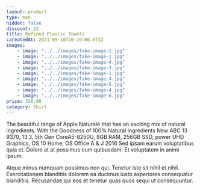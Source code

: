 ```yaml
---
layout: product
type: men
hidden: false
discount: 22
title: Refined Plastic Towels
careatedAt: 2021-05-10T20:19:06.672Z
images:
    - image: "../../images/fake-image-1.jpg"
    - image: "../../images/fake-image-1.jpg"
    - image: "../../images/fake-image-4.jpg"
    - image: "../../images/fake-image-3.jpg"
    - image: "../../images/fake-image-1.jpg"
    - image: "../../images/fake-image-4.jpg"
    - image: "../../images/fake-image-5.jpg"
    - image: "../../images/fake-image-4.jpg"
    - image: "../../images/fake-image-6.jpg"
price: 336.00
category: Shirt
---
```

The beautiful range of Apple Naturalé that has an exciting mix of natural ingredients. With the Goodness of 100% Natural Ingredients
New ABC 13 9370, 13.3, 5th Gen CoreA5-8250U, 8GB RAM, 256GB SSD, power UHD Graphics, OS 10 Home, OS Office A & J 2016
Sed ipsam earum voluptatibus quia et. Dolore at at possimus cum quibusdam. Et voluptatem in animi ipsum.
 Atque minus numquam possimus non qui. Tenetur iste sit nihil et nihil. Exercitationem blanditiis dolorem ea ducimus iusto asperiores consequatur blanditiis. Recusandae qui eos et tenetur quas quos sequi ut consequuntur.
